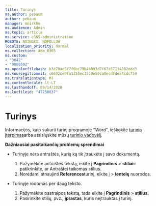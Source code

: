 ```yaml
---
title: Turinys
ms.author: pebaum
author: pebaum
manager: mnirkhe
ms.audience: Admin
ms.topic: article
ms.service: o365-administration
ROBOTS: NOINDEX, NOFOLLOW
localization_priority: Normal
ms.collection: Adm_O365
ms.custom:
- "3042"
- "9000592"
ms.openlocfilehash: b3e78ae5f7f6bc79b46993d7f67a57114282edd3
ms.sourcegitcommit: c6692ce0fa1358ec3529e59ca0ecdfdea4cdc759
ms.translationtype: MT
ms.contentlocale: lt-LT
ms.lasthandoff: 09/14/2020
ms.locfileid: "47758037"
---
```

# <a name="table-of-contents"></a>Turinys

Informacijos, kaip sukurti turinį programoje "Word", ieškokite [turinio įterpimas](https://support.office.com/article/882e8564-0edb-435e-84b5-1d8552ccf0c0)arba atsisiųskite mūsų [turinio vadovėlį](https://go.microsoft.com/fwlink/?linkid=2065106).

**Dažniausiai pasitaikančių problemų sprendimai**

- Turinyje nėra antraštės, kurią ką tik įtraukėte į savo dokumentą.
  1. Pažymėkite antraštės tekstą, eikite į **Pagrindinis**  >  **stiliai**ir patikrinkite, ar Antraštei taikomas stilius.
  2. Norėdami atnaujinti **References**turinį, eikite į  >  **lentelę** nuorodos.

- Turinyje rodomas per daug teksto. 
  1. Pažymėkite pastraipos tekstą, tada eikite į **Pagrindinis**  >  **stilius**.
  2. Pasirinkite stilių, pvz., **įprastas**, kuris neįtrauktas į turinį.